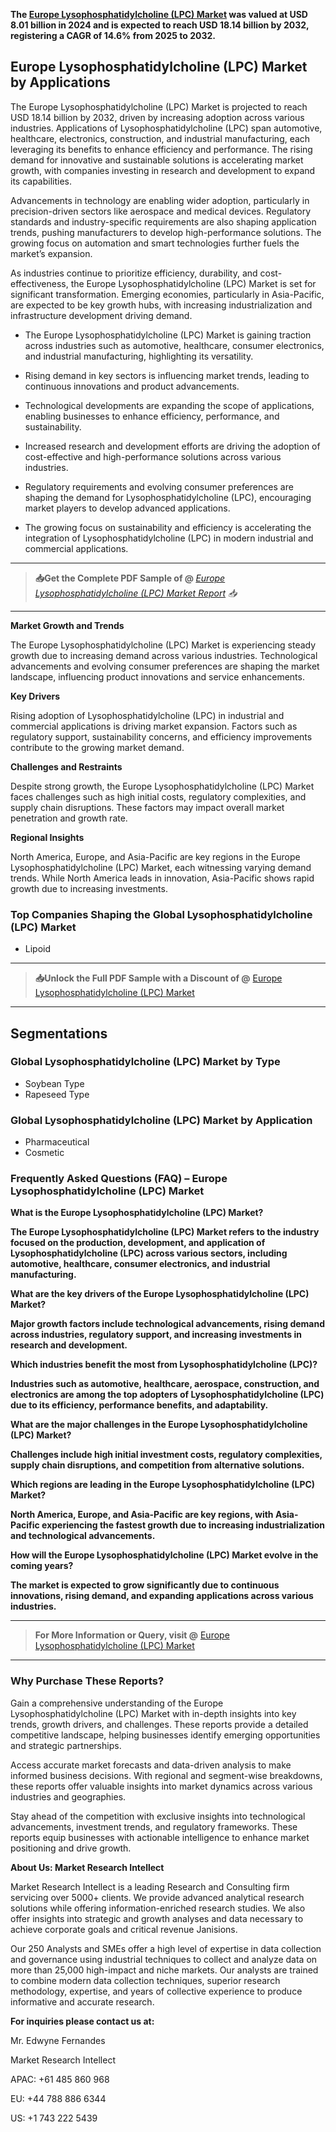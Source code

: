 <p><strong>The <a href="https://www.marketresearchintellect.com/download-sample/?rid=948472&amp;utm_source=Pulse-April-Europe&amp;utm_medium=852">Europe Lysophosphatidylcholine (LPC) Market</a> was valued at USD 8.01 billion in 2024 and is expected to reach USD 18.14 billion by 2032, registering a CAGR of 14.6% from 2025 to 2032.</strong></p><h2>Europe Lysophosphatidylcholine (LPC) Market by Applications&nbsp;</h2><p><p>The Europe Lysophosphatidylcholine (LPC) Market is projected to reach USD 18.14 billion by 2032, driven by increasing adoption across various industries. Applications of Lysophosphatidylcholine (LPC) span automotive, healthcare, electronics, construction, and industrial manufacturing, each leveraging its benefits to enhance efficiency and performance. The rising demand for innovative and sustainable solutions is accelerating market growth, with companies investing in research and development to expand its capabilities.</p><p>Advancements in technology are enabling wider adoption, particularly in precision-driven sectors like aerospace and medical devices. Regulatory standards and industry-specific requirements are also shaping application trends, pushing manufacturers to develop high-performance solutions. The growing focus on automation and smart technologies further fuels the market&rsquo;s expansion.</p><p>As industries continue to prioritize efficiency, durability, and cost-effectiveness, the Europe Lysophosphatidylcholine (LPC) Market is set for significant transformation. Emerging economies, particularly in Asia-Pacific, are expected to be key growth hubs, with increasing industrialization and infrastructure development driving demand.</p></p><ul><li><p>The Europe Lysophosphatidylcholine (LPC) Market is gaining traction across industries such as automotive, healthcare, consumer electronics, and industrial manufacturing, highlighting its versatility.</p></li><li><p>Rising demand in key sectors is influencing market trends, leading to continuous innovations and product advancements.</p></li><li><p>Technological developments are expanding the scope of applications, enabling businesses to enhance efficiency, performance, and sustainability.</p></li><li><p>Increased research and development efforts are driving the adoption of cost-effective and high-performance solutions across various industries.</p></li><li><p>Regulatory requirements and evolving consumer preferences are shaping the demand for Lysophosphatidylcholine (LPC), encouraging market players to develop advanced applications.</p></li><li><p>The growing focus on sustainability and efficiency is accelerating the integration of Lysophosphatidylcholine (LPC) in modern industrial and commercial applications.</p></li></ul><hr /><blockquote><p><strong><span class="font-[700]">📥Get the Complete PDF Sample of @ </span></strong><em><span class="font-[700]"><a href="https://www.marketresearchintellect.com/download-sample/?rid=948472&amp;utm_source=Pulse-April-Europe&amp;utm_medium=852" target="_blank" data-tracking-control-name="article-ssr-frontend-pulse_little-text-block" data-tracking-will-navigate="" data-test-link="">Europe Lysophosphatidylcholine (LPC) Market Report</a>&nbsp;📥</span></em></p></blockquote><hr /><p class="" data-start="77" data-end="360"><strong data-start="77" data-end="105">Market Growth and Trends</strong></p><p class="" data-start="77" data-end="360">The Europe Lysophosphatidylcholine (LPC) Market is experiencing steady growth due to increasing demand across various industries. Technological advancements and evolving consumer preferences are shaping the market landscape, influencing product innovations and service enhancements.</p><p class="" data-start="362" data-end="606"><strong data-start="362" data-end="377">Key Drivers</strong></p><p class="" data-start="362" data-end="606">Rising adoption of Lysophosphatidylcholine (LPC) in industrial and commercial applications is driving market expansion. Factors such as regulatory support, sustainability concerns, and efficiency improvements contribute to the growing market demand.</p><p class="" data-start="608" data-end="849"><strong data-start="608" data-end="637">Challenges and Restraints</strong></p><p class="" data-start="608" data-end="849">Despite strong growth, the Europe Lysophosphatidylcholine (LPC) Market faces challenges such as high initial costs, regulatory complexities, and supply chain disruptions. These factors may impact overall market penetration and growth rate.</p><p class="" data-start="851" data-end="1095"><strong data-start="851" data-end="872">Regional Insights</strong></p><p class="" data-start="851" data-end="1095">North America, Europe, and Asia-Pacific are key regions in the Europe Lysophosphatidylcholine (LPC) Market, each witnessing varying demand trends. While North America leads in innovation, Asia-Pacific shows rapid growth due to increasing investments.</p><p><h3>Top Companies Shaping the Global Lysophosphatidylcholine (LPC) Market </h3><ul><li>Lipoid</li></ul></p><hr /><blockquote><p><strong>📥Unlock the Full PDF Sample with a Discount of @</strong> <a href="https://www.marketresearchintellect.com/ask-for-discount/?rid=948472&amp;utm_source=Pulse-April-Europe&amp;utm_medium=852">Europe Lysophosphatidylcholine (LPC) Market</a></p></blockquote><hr /><p><h2>Segmentations</h2><h3>Global Lysophosphatidylcholine (LPC) Market by Type</h3><ul><li>Soybean Type</li><li>Rapeseed Type</li></ul><h3>Global Lysophosphatidylcholine (LPC) Market by Application</h3><ul><li>Pharmaceutical</li><li>Cosmetic</li></ul></p><h3><strong>Frequently Asked Questions (FAQ) &ndash; Europe Lysophosphatidylcholine (LPC) Market</strong></h3><p><strong>What is the Europe Lysophosphatidylcholine (LPC) Market?</strong></p><p><strong>The Europe Lysophosphatidylcholine (LPC) Market refers to the industry focused on the production, development, and application of Lysophosphatidylcholine (LPC) across various sectors, including automotive, healthcare, consumer electronics, and industrial manufacturing.</strong></p><p><strong>What are the key drivers of the Europe Lysophosphatidylcholine (LPC) Market?</strong></p><p><strong>Major growth factors include technological advancements, rising demand across industries, regulatory support, and increasing investments in research and development.</strong></p><p><strong>Which industries benefit the most from Lysophosphatidylcholine (LPC)?</strong></p><p><strong>Industries such as automotive, healthcare, aerospace, construction, and electronics are among the top adopters of Lysophosphatidylcholine (LPC) due to its efficiency, performance benefits, and adaptability.</strong></p><p><strong>What are the major challenges in the Europe Lysophosphatidylcholine (LPC) Market?</strong></p><p><strong>Challenges include high initial investment costs, regulatory complexities, supply chain disruptions, and competition from alternative solutions.</strong></p><p><strong>Which regions are leading in the Europe Lysophosphatidylcholine (LPC) Market?</strong></p><p><strong>North America, Europe, and Asia-Pacific are key regions, with Asia-Pacific experiencing the fastest growth due to increasing industrialization and technological advancements.</strong></p><p><strong>How will the Europe Lysophosphatidylcholine (LPC) Market evolve in the coming years?</strong></p><p><strong>The market is expected to grow significantly due to continuous innovations, rising demand, and expanding applications across various industries.</strong></p><hr /><blockquote><p><span class="font-[700]"><strong>For More Information or Query, visit&nbsp;@</strong>&nbsp;</span><span class="font-[700]"><a href="https://www.marketresearchintellect.com/product/global-lysophosphatidylcholine-lpc-market/?utm_source=Linkedin&utm_medium=852" target="_blank" data-tracking-control-name="article-ssr-frontend-pulse_little-text-block" data-tracking-will-navigate="" data-test-link="">Europe Lysophosphatidylcholine (LPC) Market</a></span></p></blockquote><hr /><h3><strong data-start="0" data-end="31">Why Purchase These Reports?</strong></h3><p class="" data-start="35" data-end="297">Gain a comprehensive understanding of the Europe Lysophosphatidylcholine (LPC) Market with in-depth insights into key trends, growth drivers, and challenges. These reports provide a detailed competitive landscape, helping businesses identify emerging opportunities and strategic partnerships.</p><p class="" data-start="299" data-end="540">Access accurate market forecasts and data-driven analysis to make informed business decisions. With regional and segment-wise breakdowns, these reports offer valuable insights into market dynamics across various industries and geographies.</p><p class="" data-start="542" data-end="784">Stay ahead of the competition with exclusive insights into technological advancements, investment trends, and regulatory frameworks. These reports equip businesses with actionable intelligence to enhance market positioning and drive growth.</p><p><strong><span class="font-[700]">About Us: Market Research Intellect</span></strong></p><p><span class="">Market Research Intellect is a leading Research and Consulting firm servicing over 5000+ clients. We provide advanced analytical research solutions while offering information-enriched research studies.&nbsp;</span>We also offer insights into strategic and growth analyses and data necessary to achieve corporate goals and critical revenue Janisions.</p><p><span class="">Our 250 Analysts and SMEs offer a high level of expertise in data collection and governance using industrial techniques to collect and analyze data on more than 25,000 high-impact and niche markets. Our analysts are trained to combine modern data collection techniques, superior research methodology, expertise, and years of collective experience to produce informative and accurate research.</span></p><p><strong>For inquiries please contact us at:</strong></p><p>Mr. Edwyne Fernandes</p><p>Market Research Intellect</p><p>APAC: +61 485 860 968</p><p>EU: +44 788 886 6344</p><p>US: +1 743 222 5439</p>